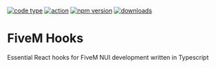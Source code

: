 
[![code type](https://img.shields.io/npm/types/fivem-hooks)](https://github.com/antonstjernquist) [![action](https://github.com/antonstjernquist/fivem-hooks/actions/workflows/publish.yml/badge.svg)](https://github.com/antonstjernquist/fivem-hooks/actions/workflows/publish.yml) [![npm version](https://img.shields.io/npm/v/fivem-hooks)](https://www.npmjs.com/package/fivem-hooks) [![downloads](https://img.shields.io/npm/dw/fivem-hooks?color=%2334D058)](https://www.npmjs.com/package/fivem-hooks) 

# FiveM Hooks

Essential React hooks for FiveM NUI development written in Typescript

